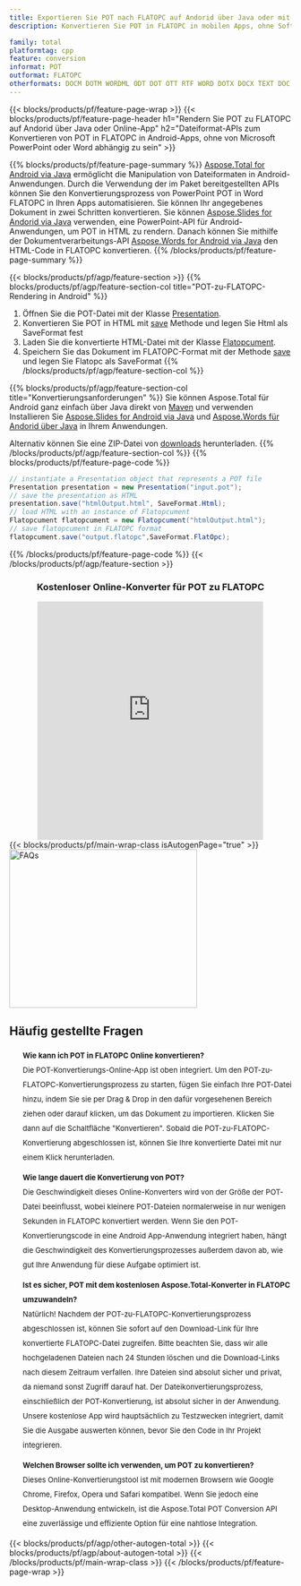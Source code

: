 ```yaml
---
title: Exportieren Sie POT nach FLATOPC auf Andorid über Java oder mit dem kostenlosen Online Converter
description: Konvertieren Sie POT in FLATOPC in mobilen Apps, ohne Software zu installieren oder online. Testen Sie schnell den kostenlosen POT-zu-FLATOPC-Online-Konverter, bevor Sie den Code integrieren.

family: total
platformtag: cpp
feature: conversion
informat: POT
outformat: FLATOPC
otherformats: DOCM DOTM WORDML ODT DOT OTT RTF WORD DOTX DOCX TEXT DOC
---
```

{{< blocks/products/pf/feature-page-wrap >}}
{{< blocks/products/pf/feature-page-header h1="Rendern Sie POT zu FLATOPC auf Andorid über Java oder Online-App" h2="Dateiformat-APIs zum Konvertieren von POT in FLATOPC in Android-Apps, ohne von Microsoft PowerPoint oder Word abhängig zu sein" >}}

{{% blocks/products/pf/feature-page-summary %}}
[Aspose.Total for Android via Java](https://products.aspose.com/total/android-java/) ermöglicht die Manipulation von Dateiformaten in Android-Anwendungen. Durch die Verwendung der im Paket bereitgestellten APIs können Sie den Konvertierungsprozess von PowerPoint POT in Word FLATOPC in Ihren Apps automatisieren.
Sie können Ihr angegebenes Dokument in zwei Schritten konvertieren. Sie können [Aspose.Slides for Andorid via Java](https://products.aspose.com/slides/android-java/) verwenden, eine PowerPoint-API für Android-Anwendungen, um POT in HTML zu rendern. Danach können Sie mithilfe der Dokumentverarbeitungs-API [Aspose.Words for Android via Java](https://products.aspose.com/words/android-java/) den HTML-Code in FLATOPC konvertieren. 
{{% /blocks/products/pf/feature-page-summary  %}}

{{< blocks/products/pf/agp/feature-section >}}
{{% blocks/products/pf/agp/feature-section-col title="POT-zu-FLATOPC-Rendering in Android" %}}
1. Öffnen Sie die POT-Datei mit der Klasse [Presentation](https://reference.aspose.com/slides/java/com.aspose.slides/Presentation).
2. Konvertieren Sie POT in HTML mit [save](https://reference.aspose.com/slides/java/com.aspose.slides/Presentation#save-java.lang.String-int-com.aspose.slides.ISaveOptions-) Methode und legen Sie Html als SaveFormat fest
3. Laden Sie die konvertierte HTML-Datei mit der Klasse [Flatopcument](https://reference.aspose.com/words/java/com.aspose.words/Flatopcument).
4. Speichern Sie das Dokument im FLATOPC-Format mit der Methode [save](https://reference.aspose.com/words/java/com.aspose.words/Flatopcument#save(java.lang.String,int)) und legen Sie Flatopc als SaveFormat
{{% /blocks/products/pf/agp/feature-section-col %}}

{{% blocks/products/pf/agp/feature-section-col title="Konvertierungsanforderungen" %}}
Sie können Aspose.Total für Android ganz einfach über Java direkt von [Maven](https://releases.aspose.com/total/java/) und verwenden Installieren Sie [Aspose.Slides for Android via Java](https://flatopcs.aspose.com/slides/androidjava/install-aspose-slides-for-android-via-java/) und [Aspose.Words für Andorid über Java](https://flatopcs.aspose.com/words/java/install-aspose-words-for-android-via-java/#install-asposewords-for-android-via-java-from-maven-repository) in Ihrem Anwendungen.

Alternativ können Sie eine ZIP-Datei von [downloads](https://releases.aspose.comtotal/androidjava) herunterladen.
{{% /blocks/products/pf/agp/feature-section-col %}}
{{% blocks/products/pf/feature-page-code %}}
```cs
// instantiate a Presentation object that represents a POT file
Presentation presentation = new Presentation("input.pot");
// save the presentation as HTML
presentation.save("htmlOutput.html", SaveFormat.Html);
// load HTML with an instance of Flatopcument
Flatopcument flatopcument = new Flatopcument("htmlOutput.html");
// save flatopcument in FLATOPC format
flatopcument.save("output.flatopc",SaveFormat.FlatOpc);   
```

{{% /blocks/products/pf/feature-page-code %}}
{{< /blocks/products/pf/agp/feature-section >}}

<div class="container-fluid agp-content bg-white aboutfile box-1 vh100 section nopbtm">
<div class=container>
<div class=row>
<div class="demobox tc col-md-12 padding-0" align="center">

<h3>Kostenloser Online-Konverter für POT zu FLATOPC</h3>

<iframe style="border: none; height: 426px;" scrolling="no" src="https://total-conversion-app-65z5r2lp.qa.k8s.dynabic.com/?to=flatopc&from=pot" id="child-iframe" width="80%"></iframe>

</div></div>
</div></div>
{{< blocks/products/pf/main-wrap-class isAutogenPage="true" >}}
<style>.howtolist li{margin-right: 0!important;line-height: 26px;position: relative;margin-bottom: 10px;font-size: 13px;list-style-type: none;}</style>
<div class="col-md-12 tl bg-gray-dark howtolist section">
  <a class="anchor" name="faqpage"></a>
  <div class="container tl dflex" itemscope="" itemtype="https://schema.org/FAQPage">
      <div class="col-md-4 howtosectiongfx">
          <img class="social-panel-hide-on-mobile" src="https://www.groupdocs.cloud/templates/brand/images/groupdocs/conversion/groupdocs_conversion-brand.png" alt="FAQs" width="335" height="283">
      </div>
      <div class="howtosection col-md-8">
          <div>
              <h2>Häufig gestellte Fragen</h2>
              <ul>
                  <li itemscope="" itemprop="mainEntity" itemtype="https://schema.org/Question">
                      <div>
                          <span itemprop="name"><b>Wie kann ich POT in FLATOPC Online konvertieren?</b></span>
                      </div>
                      <div itemscope="" itemprop="acceptedAnswer" itemtype="https://schema.org/Answer">
                          <span itemprop="text">Die POT-Konvertierungs-Online-App ist oben integriert. Um den POT-zu-FLATOPC-Konvertierungsprozess zu starten, fügen Sie einfach Ihre POT-Datei hinzu, indem Sie sie per Drag & Drop in den dafür vorgesehenen Bereich ziehen oder darauf klicken, um das Dokument zu importieren. Klicken Sie dann auf die Schaltfläche "Konvertieren". Sobald die POT-zu-FLATOPC-Konvertierung abgeschlossen ist, können Sie Ihre konvertierte Datei mit nur einem Klick herunterladen.</span>
                      </div>
                  </li>
                  <li itemscope="" itemprop="mainEntity" itemtype="https://schema.org/Question">
                      <div>
                          <span itemprop="name"><b>Wie lange dauert die Konvertierung von POT?</b></span>
                      </div>
                      <div itemscope="" itemprop="acceptedAnswer" itemtype="https://schema.org/Answer">
                          <span itemprop="text">Die Geschwindigkeit dieses Online-Konverters wird von der Größe der POT-Datei beeinflusst, wobei kleinere POT-Dateien normalerweise in nur wenigen Sekunden in FLATOPC konvertiert werden. Wenn Sie den POT-Konvertierungscode in eine Android App-Anwendung integriert haben, hängt die Geschwindigkeit des Konvertierungsprozesses außerdem davon ab, wie gut Ihre Anwendung für diese Aufgabe optimiert ist.</span>
                      </div>
                  </li>
                  <li itemscope="" itemprop="mainEntity" itemtype="https://schema.org/Question">
                      <div>
                          <span itemprop="name"><b>Ist es sicher, POT mit dem kostenlosen Aspose.Total-Konverter in FLATOPC umzuwandeln?</b></span>
                      </div>
                      <div itemscope="" itemprop="acceptedAnswer" itemtype="https://schema.org/Answer">
                          <span itemprop="text">Natürlich! Nachdem der POT-zu-FLATOPC-Konvertierungsprozess abgeschlossen ist, können Sie sofort auf den Download-Link für Ihre konvertierte FLATOPC-Datei zugreifen. Bitte beachten Sie, dass wir alle hochgeladenen Dateien nach 24 Stunden löschen und die Download-Links nach diesem Zeitraum verfallen. Ihre Dateien sind absolut sicher und privat, da niemand sonst Zugriff darauf hat. Der Dateikonvertierungsprozess, einschließlich der POT-Konvertierung, ist absolut sicher in der Anwendung. Unsere kostenlose App wird hauptsächlich zu Testzwecken integriert, damit Sie die Ausgabe auswerten können, bevor Sie den Code in Ihr Projekt integrieren.</span>
                      </div>
                  </li>                 
                  <li itemscope="" itemprop="mainEntity" itemtype="https://schema.org/Question">
                      <div>
                          <span itemprop="name"><b>Welchen Browser sollte ich verwenden, um POT zu konvertieren?</b></span>
                      </div>
                      <div itemscope="" itemprop="acceptedAnswer" itemtype="https://schema.org/Answer">
                          <span itemprop="text">Dieses Online-Konvertierungstool ist mit modernen Browsern wie Google Chrome, Firefox, Opera und Safari kompatibel. Wenn Sie jedoch eine Desktop-Anwendung entwickeln, ist die Aspose.Total POT Conversion API eine zuverlässige und effiziente Option für eine nahtlose Integration.</span>
                      </div>
                  </li>
              </ul>
          </div>
      </div>
  </div>
{{< blocks/products/pf/agp/other-autogen-total >}}
{{< blocks/products/pf/agp/about-autogen-total >}}
{{< /blocks/products/pf/main-wrap-class >}}
{{< /blocks/products/pf/feature-page-wrap >}}